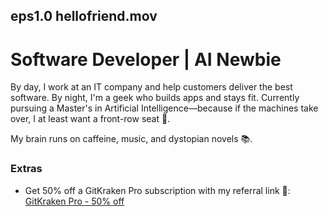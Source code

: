 ## eps1.0 hellofriend.mov

# Software Developer | AI Newbie
By day, I work at an IT company and help customers deliver the best software. By night, I'm a geek who builds apps and stays fit. Currently pursuing a Master's in Artificial Intelligence—because if the machines take over, I at least want a front-row seat 🍿.

My brain runs on caffeine, music, and dystopian novels 📚.

### Extras
- Get 50% off a GitKraken Pro subscription with my referral link 🐙: [GitKraken Pro - 50% off](https://gitkraken.cello.so/377anHeTbzr)
